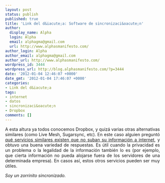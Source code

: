```yaml
---
layout: post
status: publish
published: true
title: 'Link del d&iacute;a: Software de sincronizaci&oacute;n'
author:
  display_name: Alpha
  login: Alpha
  email: alphagma@gmail.com
  url: http://www.alphasmanifesto.com/
author_login: Alpha
author_email: alphagma@gmail.com
author_url: http://www.alphasmanifesto.com/
wordpress_id: 3444
wordpress_url: http://blog.alphasmanifesto.com/?p=3444
date: '2012-01-04 12:46:07 +0000'
date_gmt: '2012-01-04 17:46:07 +0000'
categories:
- Link del d&iacute;a
tags:
- internet
- datos
- sincronizaci&oacute;n
- Dropbox
comments: []
---
```

<p style="text-align: justify;">A esta altura ya todos conocemos Dropbox, y quiz&aacute; varias otras alternativas similares (como Live Mesh, Sugarsync, etc). En este caso alguien pregunt&oacute; <a href="http://superuser.com/questions/372066/alternative-to-dropbox-sugarsync-spideroak-wuala-that-only-sync-to-my-devices">qu&eacute; servicios similares existen que no suban su informaci&oacute;n a internet</a>, y obtuvo una buena variedad de respuestas. Es &uacute;til cuando la privacidad es un problema o la legalidad de la informaci&oacute;n tambi&eacute;n lo es (por ejemplo, que cierta informaci&oacute;n no pueda alojarse fuera de los servidores de una determinada empresa). En casos as&iacute;, estos otros servicios pueden ser muy &uacute;tiles.</p>
<p style="text-align: justify;"><em>Soy un zorrinito sincronizado.</em></p>
